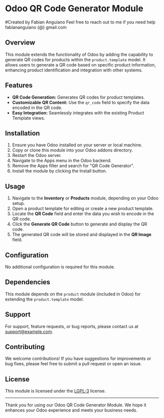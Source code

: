 # Odoo QR Code Generator Module

#Created by Fabian Anguiano
Feel free to reach out to me if you need help fabiananguiano (@) gmail.com

## Overview
This module extends the functionality of Odoo by adding the capability to generate QR codes for products within the `product.template` model. It allows users to generate a QR code based on specific product information, enhancing product identification and integration with other systems.

## Features
- **QR Code Generation:** Generates QR codes for product templates.
- **Customizable QR Content:** Use the `qr_code` field to specify the data encoded in the QR code.
- **Easy Integration:** Seamlessly integrates with the existing Product Template views.

## Installation
1. Ensure you have Odoo installed on your server or local machine.
2. Copy or clone this module into your Odoo addons directory.
3. Restart the Odoo server.
4. Navigate to the Apps menu in the Odoo backend.
5. Remove the Apps filter and search for "QR Code Generator".
6. Install the module by clicking the Install button.

## Usage
1. Navigate to the **Inventory** or **Products** module, depending on your Odoo setup.
2. Open a product template for editing or create a new product template.
3. Locate the **QR Code** field and enter the data you wish to encode in the QR code.
4. Click the **Generate QR Code** button to generate and display the QR code.
5. The generated QR code will be stored and displayed in the **QR Image** field.

## Configuration
No additional configuration is required for this module.

## Dependencies
This module depends on the `product` module (included in Odoo) for extending the `product.template` model.

## Support
For support, feature requests, or bug reports, please contact us at support@example.com.

## Contributing
We welcome contributions! If you have suggestions for improvements or bug fixes, please feel free to submit a pull request or open an issue.

## License
This module is licensed under the [LGPL-3](http://www.gnu.org/licenses/lgpl-3.0-standalone.html) license.

---

Thank you for using our Odoo QR Code Generator Module. We hope it enhances your Odoo experience and meets your business needs.

